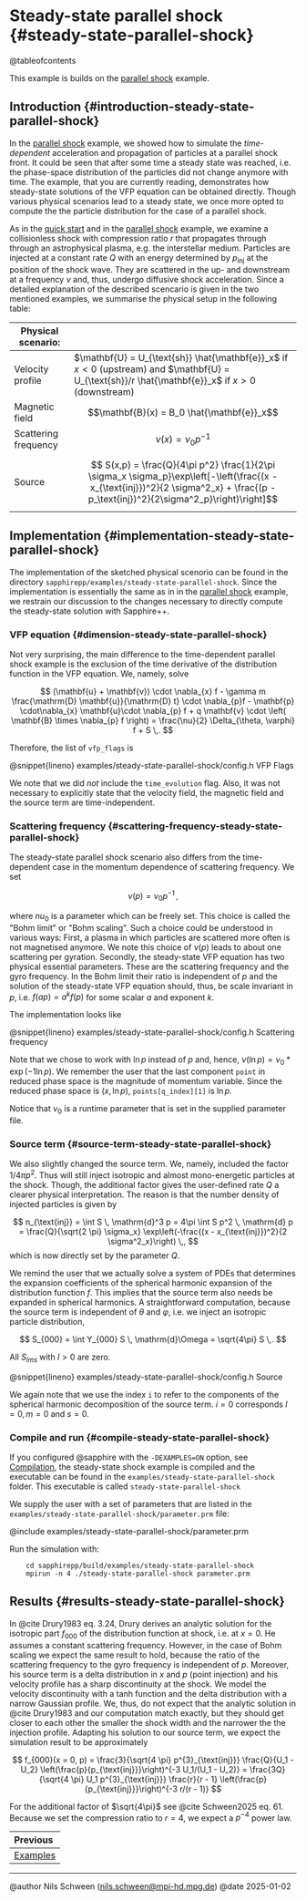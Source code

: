 # Steady-state parallel shock {#steady-state-parallel-shock}

@tableofcontents

This example is builds on the [parallel shock](#parallel-shock) example.

## Introduction {#introduction-steady-state-parallel-shock}

In the [parallel shock](#parallel-shock) example, we showed how to simulate the
_time-dependent_ acceleration and propagation of particles at a parallel shock
front. It could be seen that after some time a steady state was reached, i.e.
the phase-space distribution of the particles did not change anymore with time.
The example, that you are currently reading, demonstrates how steady-state
solutions of the VFP equation can be obtained directly. Though various physical
scenarios lead to a steady state, we once more opted to compute the the particle
distribution for the case of a parallel shock.

As in the [quick start](#quick-start) and in the [parallel
shock](#parallel-shock) example, we examine a collisionless shock with
compression ratio $r$ that propagates through through an astrophysical plasma,
e.g. the interstellar medium. Particles are injected at a constant rate $Q$ with
an energy determined by $p_{\text{inj}}$ at the position of the shock wave. They
are scattered in the up- and downstream at a frequency $\nu$ and, thus, undergo
diffusive shock acceleration. Since a detailed explanation of the described
scencario is given in the two mentioned examples, we summarise the physical
setup in the following table:

| Physical scenario:   |                                                                                                                                                                    |
|----------------------|--------------------------------------------------------------------------------------------------------------------------------------------------------------------|
| Velocity profile     | $\mathbf{U} = U_{\text{sh}} \hat{\mathbf{e}}_x$ if $x<0$ (upstream) and $\mathbf{U} = U_{\text{sh}}/r \hat{\mathbf{e}}_x$ if $x>0$ (downstream)                    |
| Magnetic field       | $$\mathbf{B}(x) = B_0 \hat{\mathbf{e}}_x$$                                                                                                                         |
| Scattering frequency | $$\nu(x) = \nu_0 p^{-1} $$                                                                                                                                         |
| Source               | $$ S(x,p) = \frac{Q}{4\pi p^2} \frac{1}{2\pi \sigma_x \sigma_p}\exp\left[-\left(\frac{(x - x_{\text{inj}})^2}{2 \sigma^2_x} + \frac{(p -p_\text{inj})^2}{2\sigma^2_p}\right)\right]$$ |


## Implementation {#implementation-steady-state-parallel-shock}

The implementation of the sketched physical scenorio can be found in the
directory `sapphirepp/examples/steady-state-parallel-shock`. Since the
implementation is essentially the same as in in the [parallel
shock](#parallel-shock) example, we restrain our discussion to the changes
necessary to directly compute the steady-state solution with Sapphire++.

### VFP equation {#dimension-steady-state-parallel-shock}

Not very surprising, the main difference to the time-dependent parallel shock
example is the exclusion of the time derivative of the distribution function in
the VFP equation. We, namely, solve

$$
  (\mathbf{u} + \mathbf{v}) \cdot \nabla_{x} f -
  \gamma m \frac{\mathrm{D} \mathbf{u}}{\mathrm{D} t} \cdot \nabla_{p}f -
  \mathbf{p} \cdot\nabla_{x} \mathbf{u}\cdot \nabla_{p} f +
  q \mathbf{v} \cdot \left( \mathbf{B} \times \nabla_{p} f \right) =
  \frac{\nu}{2} \Delta_{\theta, \varphi} f + S \,.
$$

Therefore, the list of `vfp_flags` is

@snippet{lineno} examples/steady-state-parallel-shock/config.h VFP Flags

We note that we did _not_ include the `time_evolution` flag. Also, it was not
necessary to explicitly state that the velocity field, the magnetic field and
the source term are time-independent.

### Scattering frequency {#scattering-frequency-steady-state-parallel-shock}

The steady-state parallel shock scenario also differs from the time-dependent
case in the momentum dependence of scattering frequency. We set

$$
  \nu(p) = \nu_0 p^{-1} \, ,
$$

where $nu_0$ is a parameter which can be freely set. This choice is called the
"Bohm limit" or "Bohm scaling". Such a choice could be understood in various
ways: First, a plasma in which particles are scattered more often is not
magnetised anymore. We note this choice of $\nu(p)$ leads to about one
scattering per gyration. Secondly, the steady-state VFP equation has two
physical essential parameters. These are the scattering frequency and the gyro
frequency. In the Bohm limit their ratio is independent of $p$ and the solution
of the steady-state VFP equation should, thus, be scale invariant in $p$, i.e.
$f(a p) = a^{k} f(p)$ for some scalar $a$ and exponent $k$.

The implementation looks like

@snippet{lineno} examples/steady-state-parallel-shock/config.h Scattering frequency

Note that we chose to work with $\ln p$ instead of $p$ and, hence, $\nu(\ln p) =
\nu_0 * \exp(-1 \ln p)$. We remember the user that the last component `point` in
reduced phase space is the magnitude of momentum variable. Since the reduced
phase space is $(x, \ln p)$, `points[q_index][1]` is $\ln p$.

Notice that $\nu_0$ is a runtime parameter that is set in the supplied parameter
file.

### Source term {#source-term-steady-state-parallel-shock}

We also slightly changed the source term. We, namely, included the factor
$1/4\pi p^2$. Thus will still inject isotropic and almost mono-energetic
particles at the shock. Though, the additional factor gives the user-defined
rate $Q$ a clearer physical interpretation. The reason is that the number
density of injected particles is given by

$$
	n_{\text{inj}} = \int S \, \mathrm{d}^3 p = 4\pi \int S p^2 \, \mathrm{d} p = \frac{Q}{\sqrt{2
	\pi} \sigma_x} \exp\left(-\frac{(x - x_{\text{inj}})^2}{2 \sigma^2_x}\right) \,,
$$
which is now directly set by the parameter $Q$.

We remind the user that we actually solve a system of PDEs that determines the
expansion coefficients of the spherical harmonic expansion of the distribution
function $f$. This implies that the source term also needs be expanded in
spherical harmonics. A straightforward computation, because the source term is
independent of $\theta$ and $\varphi$, i.e. we inject an isotropic particle
distribution,

$$
	S_{000} = \int Y_{000} S \, \mathrm{d}\Omega = \sqrt{4\pi} S \,.
$$

All $S_{lms}$ with $l > 0$ are zero.

@snippet{lineno} examples/steady-state-parallel-shock/config.h Source

We again note that we use the index `i` to refer to the components of the
spherical harmonic decomposition of the source term. $i = 0$ corresponds $l = 0
, m = 0$ and $s = 0$.


### Compile and run {#compile-steady-state-parallel-shock}

If you configured @sapphire with the `-DEXAMPLES=ON` option, see
[Compilation](#compilation), the steady-state shock example is compiled and the
executable can be found in the `examples/steady-state-parallel-shock` folder.
This executable is called `steady-state-parallel-shock`

We supply the user with a set of parameters that are listed in the
`examples/steady-state-parallel-shock/parameter.prm` file:

@include examples/steady-state-parallel-shock/parameter.prm

Run the simulation with:

```shell
	cd sapphirepp/build/examples/steady-state-parallel-shock
	mpirun -n 4 ./steady-state-parallel-shock parameter.prm
```


## Results {#results-steady-state-parallel-shock}

In @cite Drury1983 eq. 3.24, Drury derives an analytic solution for the
isotropic part $f_{000}$ of the distribution function at shock, i.e. at $x = 0$.
He assumes a constant scattering frequency. However, in the case of Bohm scaling
we expect the same result to hold, because the ratio of the scattering frequency
to the gyro frequency is independent of $p$. Moreover, his source term is a
delta distribution in $x$ and $p$ (point injection) and his velocity profile has
a sharp discontinuity at the shock. We model the velocity discontinuity with a
tanh function and the delta distribution with a narrow Gaussian profile. We,
thus, do not expect that the analytic solution in @cite Drury1983 and our
computation match exactly, but they should get closer to each other the smaller
the shock width and the narrower the the injection profile. Adapting his
solution to our source term, we expect the simulation result to be approximately

$$
 f_{000}(x = 0, p) = \frac{3}{\sqrt{4 \pi} p^{3}_{\text{inj}}} \frac{Q}{U_1 - U_2}
 \left(\frac{p}{p_{\text{inj}}}\right)^{-3 U_1/(U_1 - U_2)}
 = \frac{3Q}{\sqrt{4 \pi} U_1 p^{3}_{\text{inj}}} \frac{r}{r - 1} \left(\frac{p}{p_{\text{inj}}}\right)^{-3 r/(r - 1)}
$$

For the additional factor of $\sqrt{4\pi}$ see @cite Schween2025 eq. 61. Because
we set the compression ratio to $r=4$, we expect a $p^{-4}$ power law.

<!--  To -->
<!-- visualize these results, we plot $p^4 f(x,p)$, which should yield an -->
<!-- approximately constant value in the downstream region ($x>0$). In the upstream -->
<!-- region ($x<0$), we expect an exponential cut-off, which is dependent on the -->
<!-- scattering frequency $\nu$. -->

<div class="section_buttons">

| Previous              |
|:----------------------|
| [Examples](#examples) |

</div>

---

@author Nils Schween (<nils.schween@mpi-hd.mpg.de>)
@date 2025-01-02
